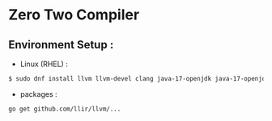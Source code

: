 ﻿# Zero Two Compiler
## Environment Setup :

- Linux (RHEL) :

```bash
$ sudo dnf install llvm llvm-devel clang java-17-openjdk java-17-openjdk-devel  -y
```

- packages :

```bash
go get github.com/llir/llvm/...

```

